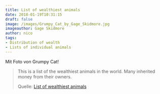 ```yaml
---
title: List of wealthiest animals
date: 2018-01-19T10:31:15
draft: false
image: /images/Grumpy_Cat_by_Gage_Skidmore.jpg
imageauthor: Gage Skidmore
author: nico
tags:
- Distribution of wealth
- Lists of individual animals
---
```


Mit Foto von Grumpy Cat!

> This is a list of the wealthiest animals in the world. Many inherited money
> from their owners.
>
> Quelle: [List of wealthiest animals](https://en.wikipedia.org/wiki/List_of_wealthiest_animals)
